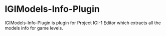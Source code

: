# IGIModels-Info-Plugin
IGIModels-Info-Plugin is plugin for Project IGI-1 Editor which extracts all the models info for game levels.
